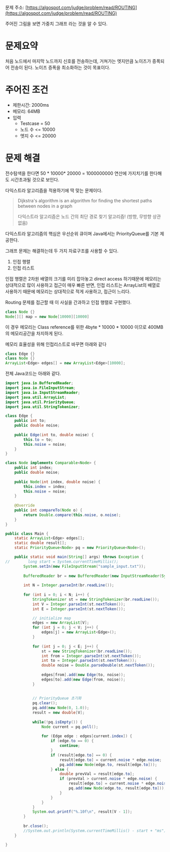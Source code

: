 문제 주소: [https://algospot.com/judge/problem/read/ROUTING](https://algospot.com/judge/problem/read/ROUTING)

주어진 그림을 보면 가중치 그래프 라는 것을 알 수 있다.

# 문제요약

처음 노드에서 마지막 노드까지 신호를 전송하는데, 거쳐가는 엣지만큼 노이즈가 증폭되어 전송이 된다. 노이즈 증폭을 최소화하는 것이 목표이다.

# 주어진 조건

* 제한시간: 2000ms
* 메모리: 64MB
* 입력
  * Testcase = 50
  * 노드 수 &lt;= 10000
  * 엣지 수 &lt;= 20000

# 문제 해결

전수탐색을 한다면 50 \* 10000\* 20000 = 1000000000 연산에 가지치기를 한다해도 시간초과될 것으로 보인다.

다익스트라 알고리즘을 적용하기에 딱 맞는 문제이다.

> Dijkstra's algorithm is an algorithm for finding the shortest paths between nodes in a graph
>
> 다익스트라 알고리즘은 노드 간의 최단 경로 찾기 알고리즘! \(방향, 무방향 상관없음\)

다익스트라 알고리즘의 핵심은 우선순위 큐이며 Java에서는 PriorityQueue를 기본 제공한다.

그래프 문제는 해결하는데 두 가지 자료구조를 사용할 수 있다.

1. 인접 행렬
2. 인접 리스트

인접 행렬은 2차원 배열의 크기를 미리 잡아놓고 direct access 하기때문에 메모리는 상대적으로 많이 사용하고 접근이 매우 빠른 반면, 인접 리스트는 ArrayList의 배열로 사용하기 때문에 메모리는 상대적으로 적게 사용하고, 접근이 느리다.

Routing 문제를 접근할 때 이 사실을 간과하고 인접 행렬로 구현했다.

```java
class Node {}
Node[][] map = new Node[10000][10000]
```

이 경우 메모리는 Class reference를 위한 4byte \* 10000 \* 10000 이므로 400MB의 메모리공간을 차지하게 된다.

메모리 효율성을 위해 인접리스트로 바꾸면 아래와 같다

```java
class Edge {}
class Node {}
ArrayList<Edge> edges[] = new ArrayList<Edge>[10000];
```



전체 Java코드는 아래와 같다.

```java
import java.io.BufferedReader;
import java.io.FileInputStream;
import java.io.InputStreamReader;
import java.util.ArrayList;
import java.util.PriorityQueue;
import java.util.StringTokenizer;

class Edge {
    public int to;
    public double noise;
    
    public Edge(int to, double noise) {
        this.to = to;
        this.noise = noise;
    }
}

class Node implements Comparable<Node> {
    public int index;
    public double noise;
    
    public Node(int index, double noise) {
        this.index = index;
        this.noise = noise;
    }
    
    @Override
    public int compareTo(Node o) {
        return Double.compare(this.noise, o.noise);
    }
}

public class Main {
    static ArrayList<Edge> edges[];
    static double result[];
    static PriorityQueue<Node> pq = new PriorityQueue<Node>();

    public static void main(String[] args) throws Exception {
//        long start = System.currentTimeMillis();
        System.setIn(new FileInputStream("sample_input.txt"));
        
        BufferedReader br = new BufferedReader(new InputStreamReader(System.in));
        
        int N = Integer.parseInt(br.readLine());
        
        for (int i = 0; i < N; i++) {
            StringTokenizer st = new StringTokenizer(br.readLine());
            int V = Integer.parseInt(st.nextToken());
            int E = Integer.parseInt(st.nextToken());

            // initialize map
            edges = new ArrayList[V];
            for (int j = 0; j < V; j++) {
                edges[j] = new ArrayList<Edge>();
            }
            
            for (int j = 0; j < E; j++) {
                st = new StringTokenizer(br.readLine());
                int from = Integer.parseInt(st.nextToken());
                int to = Integer.parseInt(st.nextToken());
                double noise = Double.parseDouble(st.nextToken());
                
                edges[from].add(new Edge(to, noise));
                edges[to].add(new Edge(from, noise));
            }
            
            
            // PriorityQueue 초기화
            pq.clear();
            pq.add(new Node(0, 1.0));
            result = new double[V];
            
            while(!pq.isEmpty()) {
                Node current = pq.poll();
                
                for (Edge edge : edges[current.index]) {
                    if (edge.to == 0) {
                        continue;
                    }
                    if (result[edge.to] == 0) {
                        result[edge.to] = current.noise * edge.noise;
                        pq.add(new Node(edge.to, result[edge.to]));
                    } else {
                        double prevVal = result[edge.to];
                        if (prevVal > current.noise * edge.noise) {
                            result[edge.to] = current.noise * edge.noise;
                            pq.add(new Node(edge.to, result[edge.to]));
                        }
                    }
                }
            }
            System.out.printf("%.10f\n", result[V - 1]);
        }
        
        br.close();
        //System.out.println(System.currentTimeMillis() - start + "ms");
    }

}
```



